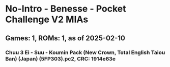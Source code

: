 # No-Intro - Benesse - Pocket Challenge V2 MIAs
## Games: 1, ROMs: 1, as of 2025-02-10

### Chuu 3 Ei - Suu - Koumin Pack (New Crown, Total English Taiou Ban) (Japan) (5FP303).pc2, CRC: 1914e63e
